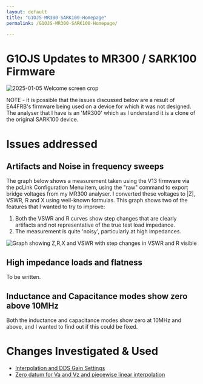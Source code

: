 ```yaml
---
layout: default
title: "G1OJS-MR300-SARK100-Homepage"
permalink: /G1OJS-MR300-SARK100-Homepage/

---
```

# G1OJS Updates to MR300 / SARK100 Firmware

![2025-01-05 Welcome screen crop](https://github.com/user-attachments/assets/346571c2-0c78-4ebe-9a6f-890d23aa224d)


NOTE - it is possible that the issues discussed below are a result of EA4FRB's firmware being used on a device for which it was not designed. The analyser that I have is an 'MR300' which as I understand it is a clone of the original SARK100 device.
# Issues addressed
## Artifacts and Noise in frequency sweeps
The graph below shows a measurement taken using the V13 firmware via the pcLink Configuration Menu item, using the "raw" command to export bridge voltages from my MR300 analyser. I converted these voltages to |Z|, VSWR, R and X using well-known formulas. This graph shows two of the features that I wanted to try to improve:
1. Both the VSWR and R curves show step changes that are clearly artifacts and not representative of the true test load impedance.
2. The measurement is quite 'noisy', particularly at high impedances. 
   
![Graph showing Z,R,X and VSWR with step changes in VSWR and R visible](https://github.com/user-attachments/assets/9a6d0d5a-f941-49b1-9569-0c719bc3c68f "Fig 1: Measurement of a test load using V13 firmware")

## High impedance loads and flatness
To be written.
## Inductance and Capacitance modes show zero above 10MHz
Both the inductance and capacitance modes show zero at 10MHz and above, and I wanted to find out if this could be fixed.
# Changes Investigated & Used
- [Interpolation and DDS Gain Settings](https://github.com/G1OJS/G1OJS-MR300-SARK100-Firmware/blob/3ceb8265b681a99871379da83c1d63fc8bfa09e2/Docs/Interpolation%20and%20DDS%20Gain%20Settings.md)
- [Zero datum for Va and Vz and piecewise linear interpolation](https://github.com/G1OJS/G1OJS-MR300-SARK100-Firmware/blob/d47c1324b563133223e56954bc30b64a25ebdfc0/Docs/Zero%20datum%20for%20Va%20and%20Vz%20and%20piecewise%20linear%20interpolation.md) 

